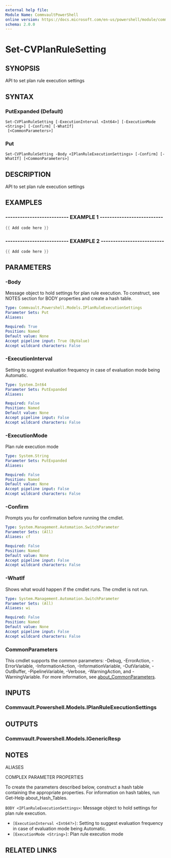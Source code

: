 ```yaml
---
external help file:
Module Name: CommvaultPowerShell
online version: https://docs.microsoft.com/en-us/powershell/module/commvaultpowershell/set-cvplanrulesetting
schema: 2.0.0
---
```


# Set-CVPlanRuleSetting

## SYNOPSIS
API to set plan rule execution settings

## SYNTAX

### PutExpanded (Default)
```
Set-CVPlanRuleSetting [-ExecutionInterval <Int64>] [-ExecutionMode <String>] [-Confirm] [-WhatIf]
 [<CommonParameters>]
```

### Put
```
Set-CVPlanRuleSetting -Body <IPlanRuleExecutionSettings> [-Confirm] [-WhatIf] [<CommonParameters>]
```

## DESCRIPTION
API to set plan rule execution settings

## EXAMPLES

### -------------------------- EXAMPLE 1 --------------------------
```powershell
{{ Add code here }}
```



### -------------------------- EXAMPLE 2 --------------------------
```powershell
{{ Add code here }}
```



## PARAMETERS

### -Body
Message object to hold settings for plan rule execution.
To construct, see NOTES section for BODY properties and create a hash table.

```yaml
Type: Commvault.Powershell.Models.IPlanRuleExecutionSettings
Parameter Sets: Put
Aliases:

Required: True
Position: Named
Default value: None
Accept pipeline input: True (ByValue)
Accept wildcard characters: False
```

### -ExecutionInterval
Setting to suggest evaluation frequency in case of evaluation mode being Automatic.

```yaml
Type: System.Int64
Parameter Sets: PutExpanded
Aliases:

Required: False
Position: Named
Default value: None
Accept pipeline input: False
Accept wildcard characters: False
```

### -ExecutionMode
Plan rule execution mode

```yaml
Type: System.String
Parameter Sets: PutExpanded
Aliases:

Required: False
Position: Named
Default value: None
Accept pipeline input: False
Accept wildcard characters: False
```

### -Confirm
Prompts you for confirmation before running the cmdlet.

```yaml
Type: System.Management.Automation.SwitchParameter
Parameter Sets: (All)
Aliases: cf

Required: False
Position: Named
Default value: None
Accept pipeline input: False
Accept wildcard characters: False
```

### -WhatIf
Shows what would happen if the cmdlet runs.
The cmdlet is not run.

```yaml
Type: System.Management.Automation.SwitchParameter
Parameter Sets: (All)
Aliases: wi

Required: False
Position: Named
Default value: None
Accept pipeline input: False
Accept wildcard characters: False
```

### CommonParameters
This cmdlet supports the common parameters: -Debug, -ErrorAction, -ErrorVariable, -InformationAction, -InformationVariable, -OutVariable, -OutBuffer, -PipelineVariable, -Verbose, -WarningAction, and -WarningVariable. For more information, see [about_CommonParameters](http://go.microsoft.com/fwlink/?LinkID=113216).

## INPUTS

### Commvault.Powershell.Models.IPlanRuleExecutionSettings

## OUTPUTS

### Commvault.Powershell.Models.IGenericResp

## NOTES

ALIASES

COMPLEX PARAMETER PROPERTIES

To create the parameters described below, construct a hash table containing the appropriate properties. For information on hash tables, run Get-Help about_Hash_Tables.


`BODY <IPlanRuleExecutionSettings>`: Message object to hold settings for plan rule execution.
  - `[ExecutionInterval <Int64?>]`: Setting to suggest evaluation frequency in case of evaluation mode being Automatic.
  - `[ExecutionMode <String>]`: Plan rule execution mode

## RELATED LINKS

